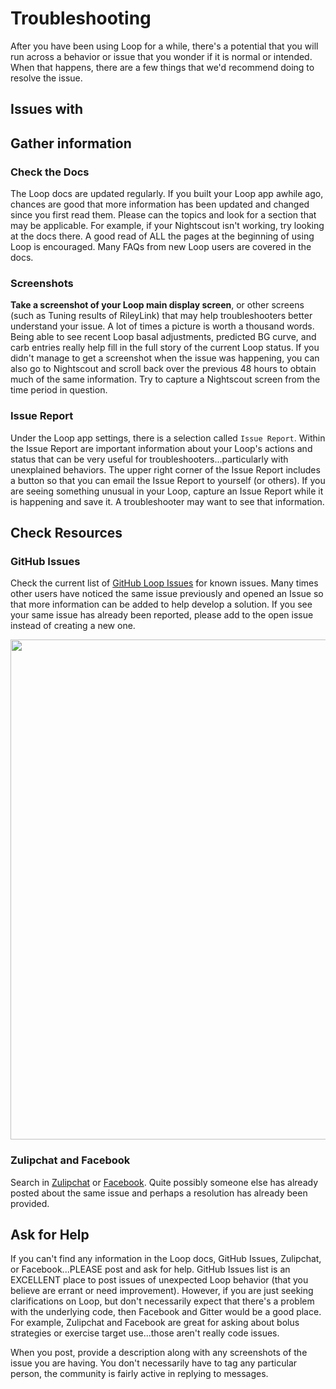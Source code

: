# Troubleshooting

After you have been using Loop for a while, there's a potential that you will run across a behavior or issue that you wonder if it is normal or intended.  When that happens, there are a few things that we'd recommend doing to resolve the issue.

## Issues with



## Gather information

### Check the Docs
The Loop docs are updated regularly.  If you built your Loop app awhile ago, chances are good that more information has been updated and changed since you first read them.  Please can the topics and look for a section that may be applicable.  For example, if your Nightscout isn't working, try looking at the docs there.  A good read of ALL the pages at the beginning of using Loop is encouraged.  Many FAQs from new Loop users are covered in the docs.

### Screenshots
**Take a screenshot of your Loop main display screen**, or other screens (such as Tuning results of RileyLink) that may help troubleshooters better understand your issue.  A lot of times a picture is worth a thousand words.  Being able to see recent Loop basal adjustments, predicted BG curve, and carb entries really help fill in the full story of the current Loop status.  If you didn't manage to get a screenshot when the issue was happening, you can also go to Nightscout and scroll back over the previous 48 hours to obtain much of the same information.  Try to capture a Nightscout screen from the time period in question.

### Issue Report
Under the Loop app settings, there is a selection called `Issue Report`.  Within the Issue Report are important information about your Loop's actions and status that can be very useful for troubleshooters...particularly with unexplained behaviors.  The upper right corner of the Issue Report includes a button so that you can email the Issue Report to yourself (or others).  If you are seeing something unusual in your Loop, capture an Issue Report while it is happening and save it.  A troubleshooter may want to see that information.

## Check Resources

### GitHub Issues

Check the current list of [GitHub Loop Issues](https://github.com/LoopKit/Loop/issues) for known issues.  Many times other users have noticed the same issue previously and opened an Issue so that more information can be added to help develop a solution.  If you see your same issue has already been reported, please add to the open issue instead of creating a new one.

<p align="center">
<img src="../img/loop-issues.png" width="800">
</p>

### Zulipchat and Facebook
Search in [Zulipchat](https://loop.zulipchat.com) or [Facebook](https://www.facebook.com/groups/TheLoopedGroup/?fref=nf).  Quite possibly someone else has already posted about the same issue and perhaps a resolution has already been provided.

## Ask for Help
If you can't find any information in the Loop docs, GitHub Issues, Zulipchat, or Facebook...PLEASE post and ask for help.  GitHub Issues list is an EXCELLENT place to post issues of unexpected Loop behavior (that you believe are errant or need improvement).  However, if you are just seeking clarifications on Loop, but don't necessarily expect that there's a problem with the underlying code, then Facebook and Gitter would be a good place.  For example, Zulipchat and Facebook are great for asking about bolus strategies or exercise target use...those aren't really code issues.

When you post, provide a description along with any screenshots of the issue you are having.  You don't necessarily have to tag any particular person, the community is fairly active in replying to messages.

